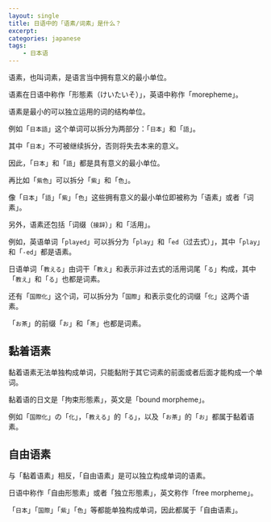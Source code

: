 ```yaml
---
layout: single
title: 日语中的「语素/词素」是什么？
excerpt: 
categories: japanese
tags:
    - 日本语
---
```


语素，也叫词素，是语言当中拥有意义的最小单位。

语素在日语中称作「形態素（けいたいそ）」，英语中称作「morepheme」。

语素是最小的可以独立运用的词的结构单位。

例如「`日本語`」这个单词可以拆分为两部分：「`日本`」和「`語`」。

其中「`日本`」不可被继续拆分，否则将失去本来的意义。

因此，「`日本`」和「`語`」都是具有意义的最小单位。

再比如「`紫色`」可以拆分「`紫`」和「`色`」。

像「`日本`」「`語`」「`紫`」「`色`」这些拥有意义的最小单位即被称为「语素」或者「词素」。

另外，语素还包括「词缀（`接辞`）」和「活用」。

例如，英语单词「`played`」可以拆分为「`play`」和「`ed`（过去式）」，其中「`play`」和「`-ed`」都是语素。

日语单词「`教える`」由词干「`教え`」和表示非过去式的活用词尾「`る`」构成，其中「`教え`」和「`る`」也都是词素。

还有「`国際化`」这个词，可以拆分为「`国際`」和表示变化的词缀「`化`」这两个语素。

「`お茶`」的前缀「`お`」和「`茶`」也都是词素。

## 黏着语素

黏着语素无法单独构成单词，只能黏附于其它词素的前面或者后面才能构成一个单词。

黏着语的日文是「拘束形態素」，英文是「bound morpheme」。

例如「`国際化`」の「`化`」，「`教える`」的「`る`」，以及「`お茶`」的「`お`」都属于黏着语素。

## 自由语素

与「黏着语素」相反，「自由语素」是可以独立构成单词的语素。

日语中称作「自由形態素」或者「独立形態素」，英文称作「free morpheme」。

「`日本`」「`国際`」「`紫`」「`色`」等都能单独构成单词，因此都属于「自由语素」。
